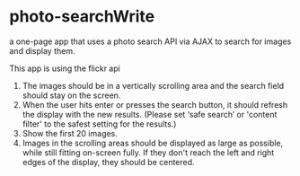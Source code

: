 # photo-searchWrite 
a one-page app that uses a photo search API via AJAX to search for images and display them.  

This app is using the flickr api

1.  The images should be in a vertically scrolling area and the search field should stay on the screen.  
2.  When the user hits enter or presses the search button, it should refresh the display with the new results.  (Please set ‘safe search’ or 'content filter' to the safest setting for the results.)
3.  Show the first 20 images.
4.  Images in the scrolling areas should be displayed as large as possible, while still fitting on-screen fully.  If they don't reach the left and right edges of the display, they should be centered.
